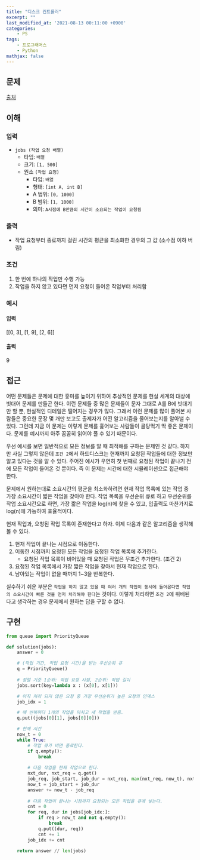 ```yaml
---
title: "디스크 컨트롤러"
excerpt: ""
last_modified_at: '2021-08-13 00:11:00 +0900'
categories:
    - PS
tags:
    - 프로그래머스
    - Python
mathjax: false
---
```


## 문제

[출처](https://programmers.co.kr/learn/courses/30/lessons/42627)

## 이해

### 입력 

* ```jobs (작업 요청 배열)```
    * 타입: ```배열```
    * 크기: ```[1, 500]```
    * 원소 ```(작업 요청)```
        * 타입: ```배열```
        * 형태: ```[int A, int B]```
        * A 범위: ```[0, 1000]```
        * B 범위: ```[1, 1000]```
        * 의미: ```A시점에 B만큼의 시간이 소요되는 작업이 요청됨```

### 출력 

* 작업 요청부터 종료까지 걸린 시간의 평균을 최소화한 경우의 그 값 (소수점 이하 버림)

### 조건

1. 한 번에 하나의 작업만 수행 가능
2. 작업을 하지 않고 있다면 먼저 요청이 들어온 작업부터 처리함

### 예시

#### 입력

[[0, 3], [1, 9], [2, 6]]

#### 출력

9

## 접근

어떤 문제들은 문제에 대한 흥미를 높이기 위하여 추상적인 문제를 현실 세계의 대상에 빗대어 문제를 만들곤 한다. 이런 문제들 중 많은 문제들이 문자 그대로 A를 B에 빗대기만 할 뿐, 현실적인 디테일은 떨어지는 경우가 많다. 그래서 이런 문제를 많이 풀어본 사람들은 중요한 문장 몇 개만 보고도 출제자가 어떤 알고리즘을 물어보는지를 알아낼 수 있다. 그런데 지금 이 문제는 이렇게 문제를 훑어보는 사람들이 골탕먹기 딱 좋은 문제이다. 문제를 예시까지 아주 꼼꼼히 읽어야 풀 수 있기 때문이다. 

우선 예시를 보면 일반적으로 모든 정보를 알 때 최적해를 구하는 문제인 것 같다. 하지만 사실 그렇지 않은데 ```조건 2```에서 하드디스크는 현재까지 요청된 작업들에 대한 정보만 알고 있다는 것을 알 수 있다. 주어진 예시가 우연히 첫 번째로 요청된 작업이 끝나기 전에 모든 작업이 들어온 것 뿐이다. 즉 이 문제는 시간에 대한 시뮬레이션으로 접근해야 한다.

문제에서 원하는대로 소요시간의 평균을 최소화하려면 현재 작업 목록에 있는 작업 중 가장 소요시간이 짧은 작업을 찾아야 한다. 작업 목록을 우선순위 큐로 하고 우선순위를 작업 소요시간으로 하면, 가장 짧은 작업을 log(n)에 찾을 수 있고, 입출력도 마찬가지로 log(n)에 가능하여 효율적이다.

현재 작업과, 요청된 작업 목록이 존재한다고 하자. 이제 다음과 같은 알고리즘을 생각해볼 수 있다. 

1. 현재 작업이 끝나는 시점으로 이동한다.
2. 이동한 시점까지 요청된 모든 작업을 요청된 작업 목록에 추가한다.
    * 요청된 작업 목록이 비어있을 때 요청된 작업은 무조건 추가한다. (조건 2)
3. 요청된 작업 목록에서 가장 짧은 작업을 찾아서 현재 작업으로 한다.
4. 남아있는 작업이 없을 때까지 1~3을 반복한다.

실수하기 쉬운 부분은 ```작업을 하지 않고 있을 때 여러 개의 작업이 동시에 들어온다면 작업의 소요시간이 빠른 것을 먼저 처리해야 한다```는 것이다. 이렇게 처리하면 ```조건 2```에 위배된다고 생각하는 경우 문제에서 원하는 답을 구할 수 없다.


## 구현

```python
from queue import PriorityQueue

def solution(jobs):
    answer = 0

    # (작업 기간, 작업 요청 시간)을 받는 우선순위 큐
    q = PriorityQueue() 
    
    # 정렬 기준 1순위: 작업 요청 시점, 2순위: 작업 길이
    jobs.sort(key=lambda x : (x[0], x[1]))

    # 아직 처리 되지 않은 요청 중 가장 우선순위가 높은 요청의 인덱스
    job_idx = 1 

    # 매 반복마다 1개의 작업을 마치고 새 작업을 받음.
    q.put((jobs[0][1], jobs[0][0]))

    # 현재 시간
    now_t = 0
    while True:
        # 작업 큐가 비면 종료한다.
        if q.empty():
            break
        
        # 다음 작업을 현재 작업으로 한다.
        nxt_dur, nxt_req = q.get()
        job_req, job_start, job_dur = nxt_req, max(nxt_req, now_t), nxt_dur
        now_t = job_start + job_dur
        answer += now_t - job_req
        
        # 다음 작업이 끝나는 시점까지 요청되는 모든 작업을 큐에 넣는다.
        cnt = 0
        for req, dur in jobs[job_idx:]:
            if req > now_t and not q.empty():
                break
            q.put((dur, req))
            cnt += 1
        job_idx += cnt
        
    return answer // len(jobs)
```